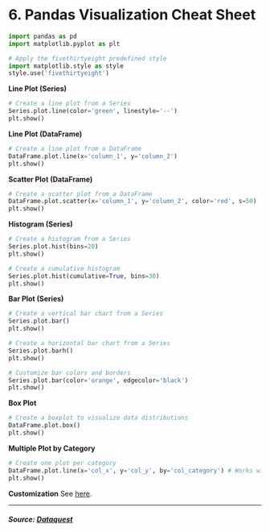 # 6. Pandas Visualization Cheat Sheet

```python
import pandas as pd
import matplotlib.pyplot as plt

# Apply the fivethirtyeight predefined style
import matplotlib.style as style
style.use('fivethirtyeight')
```

**Line Plot (Series)**
```python
# Create a line plot from a Series
Series.plot.line(color='green', linestyle='--')
plt.show()
```
**Line Plot (DataFrame)**
```python
# Create a line plot from a DataFrame
DataFrame.plot.line(x='column_1', y='column_2')
plt.show()
```
**Scatter Plot (DataFrame)**
```python
# Create a scatter plot from a DataFrame
DataFrame.plot.scatter(x='column_1', y='column_2', color='red', s=50)
plt.show()
```
**Histogram (Series)**
```python
# Create a histogram from a Series
Series.plot.hist(bins=20)
plt.show()

# Create a cumulative histogram
Series.plot.hist(cumulative=True, bins=30)
plt.show()
```
**Bar Plot (Series)**
```python
# Create a vertical bar chart from a Series
Series.plot.bar()
plt.show()

# Create a horizontal bar chart from a Series
Series.plot.barh()
plt.show()

# Customize bar colors and borders
Series.plot.bar(color='orange', edgecolor='black')
plt.show()
```
**Box Plot**
```python
# Create a boxplot to visualize data distributions
DataFrame.plot.box()
plt.show()
```
**Multiple Plot by Category**
```python
# Create one plot per category
DataFrame.plot.line(x='col_x', y='col_y', by='col_category') # Works with .hist() and .box() too
plt.show()
```

**Customization**
See [here](matplotlib_cheat_sheet.md#3-customization).

---

##### __Source: [Dataquest](https://www.dataquest.io/cheat-sheet/matplotlib-cheat-sheet/)__